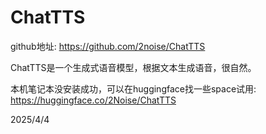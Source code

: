 # ChatTTS

github地址: https://github.com/2noise/ChatTTS

ChatTTS是一个生成式语音模型，根据文本生成语音，很自然。

本机笔记本没安装成功，可以在huggingface找一些space试用: https://huggingface.co/2Noise/ChatTTS


2025/4/4
